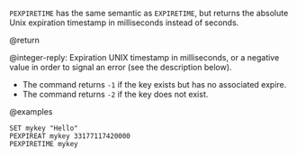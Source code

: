`PEXPIRETIME` has the same semantic as `EXPIRETIME`, but returns the absolute Unix expiration timestamp in milliseconds instead of seconds.

@return

@integer-reply: Expiration UNIX timestamp in milliseconds, or a negative value in order to signal an error (see the description below).
* The command returns `-1` if the key exists but has no associated expire.
* The command returns `-2` if the key does not exist.

@examples

```cli
SET mykey "Hello"
PEXPIREAT mykey 33177117420000
PEXPIRETIME mykey
```

